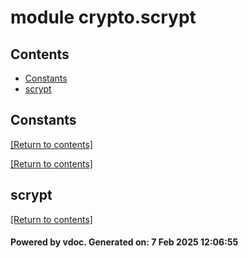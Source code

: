 # module crypto.scrypt


## Contents
- [Constants](#Constants)
- [scrypt](#scrypt)

## Constants
[[Return to contents]](#Contents)

[[Return to contents]](#Contents)

## scrypt
[[Return to contents]](#Contents)

#### Powered by vdoc. Generated on: 7 Feb 2025 12:06:55
